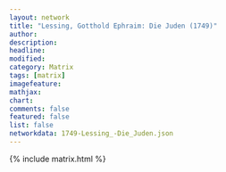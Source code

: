 ```yaml
---
layout: network
title: "Lessing, Gotthold Ephraim: Die Juden (1749)"
author:
description:
headline:
modified:
category: Matrix
tags: [matrix]
imagefeature: 
mathjax: 
chart: 
comments: false
featured: false
list: false
networkdata: 1749-Lessing_-Die_Juden.json
---
```

{% include matrix.html %}
